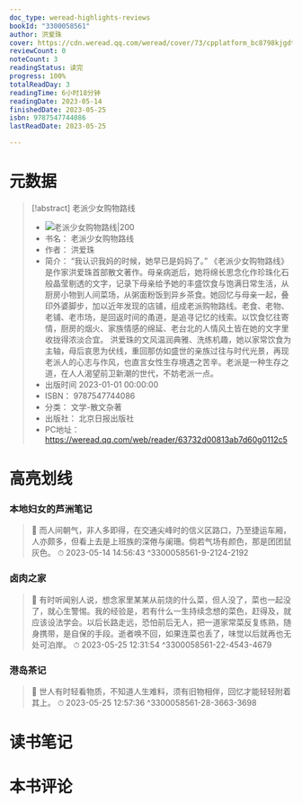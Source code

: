 ```yaml
---
doc_type: weread-highlights-reviews
bookId: "3300058561"
author: 洪爱珠
cover: https://cdn.weread.qq.com/weread/cover/73/cpplatform_bc8798kjgdte8img73qdx4/t7_cpplatform_bc8798kjgdte8img73qdx41683789757.jpg
reviewCount: 0
noteCount: 3
readingStatus: 读完
progress: 100%
totalReadDay: 3
readingTime: 6小时18分钟
readingDate: 2023-05-14
finishedDate: 2023-05-25
isbn: 9787547744086
lastReadDate: 2023-05-25

---
```

# 元数据
> [!abstract] 老派少女购物路线
> - ![ 老派少女购物路线|200](https://cdn.weread.qq.com/weread/cover/73/cpplatform_bc8798kjgdte8img73qdx4/t7_cpplatform_bc8798kjgdte8img73qdx41683789757.jpg)
> - 书名： 老派少女购物路线
> - 作者： 洪爱珠
> - 简介： “我认识我妈的时候，她早已是妈妈了。”
《老派少女购物路线》是作家洪爱珠首部散文著作。母亲病逝后，她将绵长思念化作珍珠化石般晶莹剔透的文字，记录下母亲给予她的丰盛饮食与饱满日常生活，从厨房小物到人间菜场，从粥面粉饭到异乡茶食。她回忆与母亲一起，叠印外婆脚步，加以近年发现的店铺，组成老派购物路线。老食、老物、老铺、老市场，是回返时间的甬道，是追寻记忆的线索。以饮食忆往寄情，厨房的烟火、家族情感的绵延、老台北的人情风土皆在她的文字里收拢得浓淡合宜。
洪爱珠的文风温润典雅、洗练机趣，她以家常饮食为主轴，母后哀思为伏线，重回那仿如盛世的亲族过往与时代光景，再现老派人的心志与作风，也直言女性生存境遇之苦辛。老派是一种生存之道，在人人渴望前卫新潮的世代，不妨老派一点。
> - 出版时间 2023-01-01 00:00:00
> - ISBN： 9787547744086
> - 分类： 文学-散文杂著
> - 出版社： 北京日报出版社
> - PC地址：https://weread.qq.com/web/reader/63732d00813ab7d60g0112c5

# 高亮划线

### 本地妇女的芦洲笔记

> 📌 而人间朝气，非人多即得，在交通尖峰时的信义区路口，乃至捷运车厢，人亦颇多，但看上去是上班族的深倦与阑珊。倘若气场有颜色，那是团团鼠灰色。 
> ⏱ 2023-05-14 14:56:43 ^3300058561-9-2124-2192

### 卤肉之家

> 📌 有时听闻别人说，想念家里某某从前烧的什么菜，但人没了，菜也一起没了，就心生警惕。我的经验是，若有什么一生持续念想的菜色，赶得及，就应该设法学会。以后长路走远，恐怕前后无人，把一道家常菜反复练熟，随身携带，是自保的手段。逝者唤不回，如果连菜也丢了，味觉以后就再也无处可泊岸。 
> ⏱ 2023-05-25 12:31:54 ^3300058561-22-4543-4679

### 港岛茶记

> 📌 世人有时轻看物质，不知道人生难料，须有旧物相伴，回忆才能轻轻附着其上。 
> ⏱ 2023-05-25 12:57:36 ^3300058561-28-3663-3698

# 读书笔记

# 本书评论
